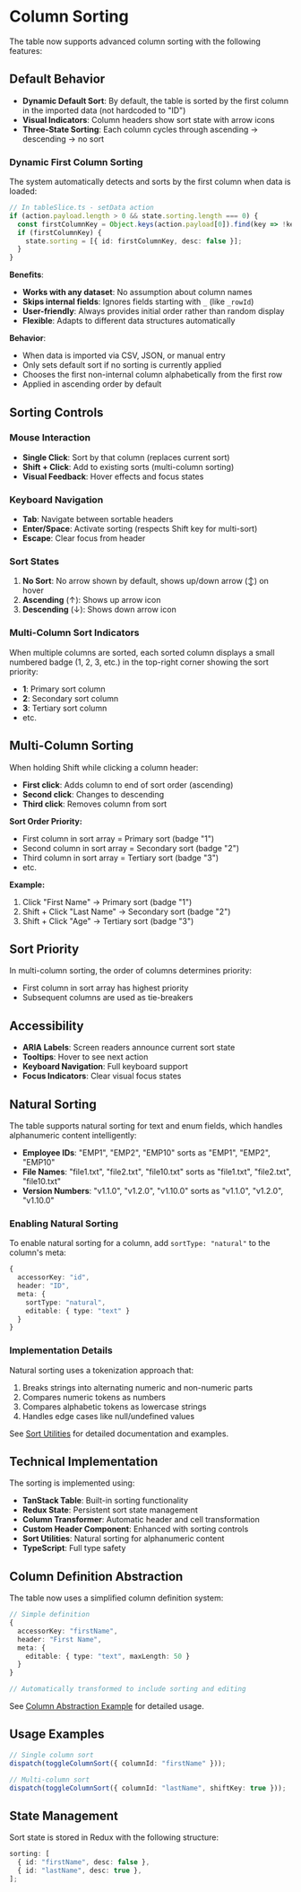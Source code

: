 # Column Sorting

The table now supports advanced column sorting with the following features:

## Default Behavior

- **Dynamic Default Sort**: By default, the table is sorted by the first column in the imported data (not hardcoded to "ID")
- **Visual Indicators**: Column headers show sort state with arrow icons
- **Three-State Sorting**: Each column cycles through ascending → descending → no sort

### Dynamic First Column Sorting

The system automatically detects and sorts by the first column when data is loaded:

```typescript
// In tableSlice.ts - setData action
if (action.payload.length > 0 && state.sorting.length === 0) {
  const firstColumnKey = Object.keys(action.payload[0]).find(key => !key.startsWith('_'));
  if (firstColumnKey) {
    state.sorting = [{ id: firstColumnKey, desc: false }];
  }
}
```

**Benefits**:
- **Works with any dataset**: No assumption about column names
- **Skips internal fields**: Ignores fields starting with `_` (like `_rowId`)
- **User-friendly**: Always provides initial order rather than random display
- **Flexible**: Adapts to different data structures automatically

**Behavior**:
- When data is imported via CSV, JSON, or manual entry
- Only sets default sort if no sorting is currently applied
- Chooses the first non-internal column alphabetically from the first row
- Applied in ascending order by default

## Sorting Controls

### Mouse Interaction

- **Single Click**: Sort by that column (replaces current sort)
- **Shift + Click**: Add to existing sorts (multi-column sorting)
- **Visual Feedback**: Hover effects and focus states

### Keyboard Navigation

- **Tab**: Navigate between sortable headers
- **Enter/Space**: Activate sorting (respects Shift key for multi-sort)
- **Escape**: Clear focus from header

### Sort States

1. **No Sort**: No arrow shown by default, shows up/down arrow (↕️) on hover
2. **Ascending** (↑): Shows up arrow icon
3. **Descending** (↓): Shows down arrow icon

### Multi-Column Sort Indicators

When multiple columns are sorted, each sorted column displays a small numbered badge (1, 2, 3, etc.) in the top-right corner showing the sort priority:

- **1**: Primary sort column
- **2**: Secondary sort column
- **3**: Tertiary sort column
- etc.

## Multi-Column Sorting

When holding Shift while clicking a column header:

- **First click**: Adds column to end of sort order (ascending)
- **Second click**: Changes to descending
- **Third click**: Removes column from sort

**Sort Order Priority:**

- First column in sort array = Primary sort (badge "1")
- Second column in sort array = Secondary sort (badge "2")
- Third column in sort array = Tertiary sort (badge "3")
- etc.

**Example:**

1. Click "First Name" → Primary sort (badge "1")
2. Shift + Click "Last Name" → Secondary sort (badge "2")
3. Shift + Click "Age" → Tertiary sort (badge "3")

## Sort Priority

In multi-column sorting, the order of columns determines priority:

- First column in sort array has highest priority
- Subsequent columns are used as tie-breakers

## Accessibility

- **ARIA Labels**: Screen readers announce current sort state
- **Tooltips**: Hover to see next action
- **Keyboard Navigation**: Full keyboard support
- **Focus Indicators**: Clear visual focus states

## Natural Sorting

The table supports natural sorting for text and enum fields, which handles alphanumeric content intelligently:

- **Employee IDs**: "EMP1", "EMP2", "EMP10" sorts as "EMP1", "EMP2", "EMP10"
- **File Names**: "file1.txt", "file2.txt", "file10.txt" sorts as "file1.txt", "file2.txt", "file10.txt"
- **Version Numbers**: "v1.1.0", "v1.2.0", "v1.10.0" sorts as "v1.1.0", "v1.2.0", "v1.10.0"

### Enabling Natural Sorting

To enable natural sorting for a column, add `sortType: "natural"` to the column's meta:

```typescript
{
  accessorKey: "id",
  header: "ID",
  meta: {
    sortType: "natural",
    editable: { type: "text" }
  }
}
```

### Implementation Details

Natural sorting uses a tokenization approach that:

1. Breaks strings into alternating numeric and non-numeric parts
2. Compares numeric tokens as numbers
3. Compares alphabetic tokens as lowercase strings
4. Handles edge cases like null/undefined values

See [Sort Utilities](./sort-utils.md) for detailed documentation and examples.

## Technical Implementation

The sorting is implemented using:

- **TanStack Table**: Built-in sorting functionality
- **Redux State**: Persistent sort state management
- **Column Transformer**: Automatic header and cell transformation
- **Custom Header Component**: Enhanced with sorting controls
- **Sort Utilities**: Natural sorting for alphanumeric content
- **TypeScript**: Full type safety

## Column Definition Abstraction

The table now uses a simplified column definition system:

```typescript
// Simple definition
{
  accessorKey: "firstName",
  header: "First Name",
  meta: {
    editable: { type: "text", maxLength: 50 }
  }
}

// Automatically transformed to include sorting and editing
```

See [Column Abstraction Example](./column-abstraction-example.md) for detailed usage.

## Usage Examples

```typescript
// Single column sort
dispatch(toggleColumnSort({ columnId: "firstName" }));

// Multi-column sort
dispatch(toggleColumnSort({ columnId: "lastName", shiftKey: true }));
```

## State Management

Sort state is stored in Redux with the following structure:

```typescript
sorting: [
  { id: "firstName", desc: false },
  { id: "lastName", desc: true },
];
```
